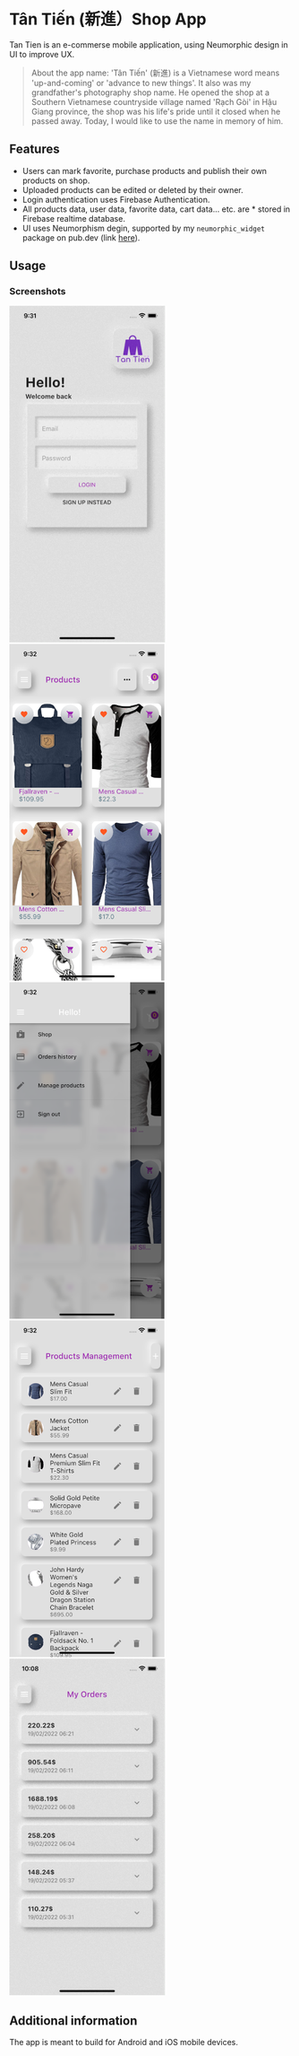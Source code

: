 # Tân Tiến (新進）Shop App

Tan Tien is an e-commerse mobile application, using Neumorphic design in UI to improve UX.

>About the app name: 'Tân Tiến' (新進) is a Vietnamese word means 'up-and-coming' or 'advance to new things'. It also was my grandfather's photography shop name. He opened the shop at a Southern Vietnamese countryside village named 'Rạch Gòi' in Hậu Giang province, the shop was his life's pride until it closed when he passed away. Today, I would like to use the name in memory of him.

## Features
* Users can mark favorite, purchase products and publish their own products on shop.
* Uploaded products can be edited or deleted by their owner.
* Login authentication uses Firebase Authentication.
* All products data, user data, favorite data, cart data... etc. are * stored in Firebase realtime database.
* UI uses Neumorphism degin, supported by my `neumorphic_widget` package on pub.dev (link [here](https://pub.dev/packages/neumorphic_widget)). 

## Usage
### Screenshots
<img src='screenShots/app_screen_1_login.gif' height='600em'>
<img src='screenShots/screenShot2_products.png' height='600em'> <img src='screenShots/screenShot3_drawer.png' height='600em'> 
<img src='screenShots/screenshot4_user_product.png' height='600em'>
<img src='screenShots/screeshot5_user_orders.gif' height='600em'>

## Additional information
The app is meant to build for Android and iOS mobile devices.